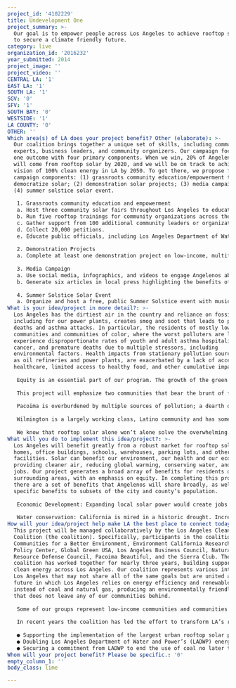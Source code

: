 ```yaml
---
project_id: '4102229'
title: Undevelopment One
project_summary: >-
  Our goal is to empower people across Los Angeles to achieve rooftop solar and
  to secure a climate friendly future.
category: live
organization_id: '2016232'
year_submitted: 2014
project_image: ''
project_video: ''
CENTRAL LA: '1'
EAST LA: '1'
SOUTH LA: '1'
SGV: '0'
SFV: '1'
SOUTH BAY: '0'
WESTSIDE: '1'
LA COUNTY: '0'
OTHER: ''
Which area(s) of LA does your project benefit? Other (elaborate): >-
  Our coalition brings together a unique set of skills, including communication
  experts, business leaders, and community organizers. Our campaign focuses on
  one outcome with four primary components. When we win, 20% of Angelenos’ power
  will come from rooftop solar by 2020, and we will be on track to achieve our
  vision of 100% clean energy in LA by 2050. To get there, we propose four
  campaign components: (1) grassroots community education/empowerment to
  democratize solar; (2) demonstration solar projects; (3) media campaign; and
  (4) summer solstice solar event.
    
   1. Grassroots community education and empowerment
   a. Host three community solar fairs throughout Los Angeles to educate local communities about existing programs.
   b. Run five rooftop trainings for community organizations across the city to teach people about the benefits of solar and solar programs.
   c. Gather support from 100 additional community leaders or organizations.
   d. Collect 20,000 petitions.
   e. Educate public officials, including Los Angeles Department of Water and Power commissioners, about the benefits of implementing solar programs
   
   2. Demonstration Projects
   a. Complete at least one demonstration project on low-income, multifamily buildings, which will result in approximately 0.5 MW of installed solar while educating communities about the benefits of rooftop solar, generating clean power that would reduce utility bills for the owner and residents, and providing job training when possible.
   
   3. Media Campaign
   a. Use social media, infographics, and videos to engage Angelenos about the potential for rooftop solar, existing programs in LA, and the potential for new programs. 
   b. Generate six articles in local press highlighting the benefits of rooftop solar and four op-eds.
   
   4. Summer Solstice Solar Event
   a. Organize and host a free, public Summer Solstice event with music, food, games, and speakers to celebrate LA’s solar potential and engage Angelenos on the issue. Goal is to engage 3,000 Angelenos in one day.
What is your idea/project in more detail?: >-
  Los Angeles has the dirtiest air in the country and reliance on fossil fuels,
  including for our power plants, creates smog and soot that leads to premature
  deaths and asthma attacks. In particular, the residents of mostly low-income
  communities and communities of color, where the worst polluters are located,
  experience disproportionate rates of youth and adult asthma hospitalizations,
  cancer, and premature deaths due to multiple stressors, including
  environmental factors. Health impacts from stationary pollution sources, such
  as oil refineries and power plants, are exacerbated by a lack of access to
  healthcare, limited access to healthy food, and other cumulative impacts.
   
   Equity is an essential part of our program. The growth of the green economy must come with equitable benefits that reach across every LA community. While this project has the potential to transform the city and help clean up our air more generally, we will focus on ensuring strong health and economic benefits in low-income communities that have been left behind during other periods of economic growth.
    
   This project will emphasize two communities that bear the brunt of fossil fuel pollution impacts: Pacoima and Wilmington.
   
   Pacoima is overburdened by multiple sources of pollution; a dearth of environmental benefits, such as access to open space; and a lack of access to high quality jobs, education, transportation, healthcare, and retail opportunities. Toxic facilities, such as metal fabricators, auto dismantlers, and dozens of waste processors, are concentrated in this area along with high levels of diesel truck traffic and an airport. These pollution sources are frequently within unsafe proximities to homes, schools, parks, and houses of worship. 
   
   Wilmington is a largely working class, Latino community and has some of the highest concentrations of pollution in the state. As a result, Wilmington residents experience some of the highest cancer risks. Wilmington is a vulnerable community with a population of 55,000 people with 87 percent of Latino heritage. 
    
   We know that rooftop solar alone won’t alone solve the overwhelming levels of pollution faced daily by Pacoima and Wilmington, but spurring rooftop solar installations in these communities is an important first step to ensuring that front-line communities lead the transition beyond fossil fuels, while driving economic investments that will improve access to jobs, healthcare, healthy foods, and more.
What will you do to implement this idea/project?: >-
  Los Angeles will benefit greatly from a robust market for rooftop solar on
  homes, office buildings, schools, warehouses, parking lots, and other
  facilities. Solar can benefit our environment, our health and our economy by
  providing cleaner air, reducing global warming, conserving water, and creating
  jobs. Our project generates a broad array of benefits for residents of LA and
  surrounding areas, with an emphasis on equity. In completing this project,
  there are a set of benefits that Angelenos will share broadly, as well as
  specific benefits to subsets of the city and county’s population.
   
   Economic Development: Expanding local solar power would create jobs and save Angelenos money. Increasing our city’s share of local solar to 20 percent by 2020 would create approximately 32,000 job-years of employment. To put this number in context, the University of California, Los Angeles—which ranks among the city’s leading employers—has a workforce of just under 32,000 people. Incentives have made it possible for the Los Angeles Unified School District to invest in a solar energy system that, when complete, will save up to $800,000 each month in electricity costs. These benefits should be available first in low income communities hit hardest by the recessions. 
    
   Water conservation: California is mired in a historic drought. Increasing our reliance on local rooftop solar would conserve valuable water by reducing the need for water guzzling power plants. Solar panels generate electricity without using any water beyond that needed for occasional washing. If 20 percent of our electricity generated from natural gas power plants was replaced with rooftop solar in LA, an estimated 435 million gallons of water per year would be saved.
How will your idea/project help make LA the best place to connect today? In LA2050?: >-
  This project will be managed collaboratively by the Los Angeles Clean Energy
  Coalition (the coalition). Specifically, participants in the coalition include
  Communities for a Better Environment, Environment California Research and
  Policy Center, Global Green USA, Los Angeles Business Council, Natural
  Resource Defense Council, Pacoima Beautiful, and the Sierra Club. The
  coalition has worked together for nearly three years, building support for
  clean energy across Los Angeles. Our coalition represents various interests in
  Los Angeles that may not share all of the same goals but are united around a
  future in which Los Angeles relies on energy efficiency and renewable energy
  instead of coal and natural gas, producing an environmentally friendly economy
  that does not leave any of our communities behind. 
   
   Some of our groups represent low-income communities and communities of color that have long been underserved and are disproportionately affected by dirty fossil fuels the consequences of climate change. Others speak on behalf of some of the largest businesses in the city. Several coalition members are known for their technical and scientific expertise, and for their project-based work in Los Angeles. Our coalition also includes groups that focus on educating and organizing Angelenos to take action on issues they care about, often times through engaging and innovative social media campaigns. Together, we represent a range of interests and communities that are geographically and culturally diverse.
   
   In recent years the coalition has led the effort to transform LA’s relationship with energy by contributing to the following accomplishments:
   
   ● Supporting the implementation of the largest urban rooftop solar program in the nation;
   ● Doubling Los Angeles Department of Water and Power’s (LADWP) energy efficiency budget in 2012 (LA has now doubled energy savings in the last two years); and
   ● Securing a commitment from LADWP to end the use of coal no later than 2025.
Whom will your project benefit? Please be specific.: '0'
empty_column_1: ''
body_class: lime

---
```

